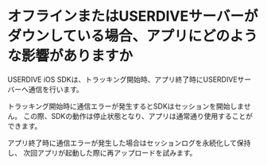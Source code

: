 # オフラインまたはUSERDIVEサーバーがダウンしている場合、アプリにどのような影響がありますか

USERDIVE iOS SDKは、トラッキング開始時、アプリ終了時にUSERDIVEサーバーへ通信を行います。

トラッキング開始時に通信エラーが発生するとSDKはセッションを開始しません。
この際、SDKの動作は停止状態となり、アプリは通常通り使用することができます。

アプリ終了時に通信エラーが発生した場合はセッションログを永続化して保持し、
次回アプリが起動した際に再アップロードを試みます。
